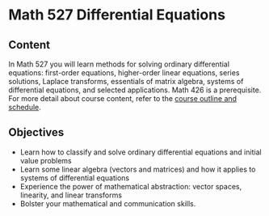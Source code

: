 # Math 527 Differential Equations

## Content 
In Math 527 you will learn methods for solving ordinary differential equations:
first-order equations, higher-order linear equations, series solutions, Laplace transforms,
essentials of matrix algebra, systems of differential equations, and selected applications.
Math 426 is a prerequisite. For more detail about course content, refer to the [course outline and schedule](../README.md).

## Objectives
  * Learn how to classify and solve ordinary differential equations and initial value problems
  * Learn some linear algebra (vectors and matrices) and how it applies to systems of differential equations
  * Experience the power of mathematical abstraction: vector spaces, linearity, and linear transforms
  * Bolster your mathematical and communication skills.  
